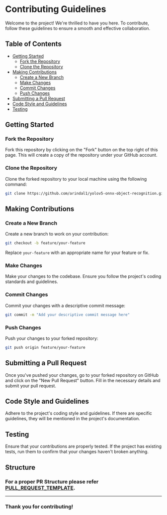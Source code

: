 
# Contributing Guidelines

Welcome to the project! We're thrilled to have you here. To contribute, follow these guidelines to ensure a smooth and effective collaboration.

## Table of Contents

- [Getting Started](#getting-started)
  - [Fork the Repository](#fork-the-repository)
  - [Clone the Repository](#clone-the-repository)
- [Making Contributions](#making-contributions)
  - [Create a New Branch](#create-a-new-branch)
  - [Make Changes](#make-changes)
  - [Commit Changes](#commit-changes)
  - [Push Changes](#push-changes)
- [Submitting a Pull Request](#submitting-a-pull-request)
- [Code Style and Guidelines](#code-style-and-guidelines)
- [Testing](#testing)

## Getting Started

### Fork the Repository

Fork this repository by clicking on the "Fork" button on the top right of this page. This will create a copy of the repository under your GitHub account.

### Clone the Repository

Clone the forked repository to your local machine using the following command:

```bash
git clone https://github.com/arindal1/yolov5-onnx-object-recognition.git
```

## Making Contributions

### Create a New Branch

Create a new branch to work on your contribution:

```bash
git checkout -b feature/your-feature
```

Replace `your-feature` with an appropriate name for your feature or fix.

### Make Changes

Make your changes to the codebase. Ensure you follow the project's coding standards and guidelines.

### Commit Changes

Commit your changes with a descriptive commit message:

```bash
git commit -m "Add your descriptive commit message here"
```

### Push Changes

Push your changes to your forked repository:

```bash
git push origin feature/your-feature
```

## Submitting a Pull Request

Once you've pushed your changes, go to your forked repository on GitHub and click on the "New Pull Request" button. Fill in the necessary details and submit your pull request.

## Code Style and Guidelines

Adhere to the project's coding style and guidelines. If there are specific guidelines, they will be mentioned in the project's documentation.

## Testing

Ensure that your contributions are properly tested. If the project has existing tests, run them to confirm that your changes haven't broken anything.

## Structure

### For a proper PR Structure please refer [PULL_REQUEST_TEMPLATE](.github/PULL_REQUEST_TEMPLATE.md).

---

### Thank you for contributing!
